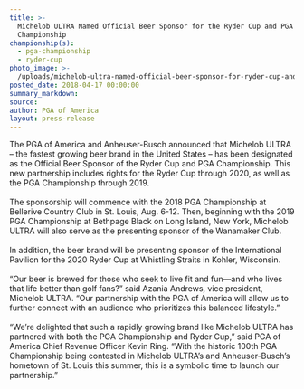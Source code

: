 ```yaml
---
title: >-
  Michelob ULTRA Named Official Beer Sponsor for the Ryder Cup and PGA
  Championship
championship(s):
  - pga-championship
  - ryder-cup
photo_image: >-
  /uploads/michelob-ultra-named-official-beer-sponsor-for-ryder-cup-and-pga-champ.jpg
posted_date: 2018-04-17 00:00:00
summary_markdown:
source:
author: PGA of America
layout: press-release
---
```


The PGA of America and Anheuser-Busch announced that Michelob ULTRA – the fastest growing beer brand in the United States – has been designated as the Official Beer Sponsor of the Ryder Cup and PGA Championship. This new partnership includes rights for the Ryder Cup through 2020, as well as the PGA Championship through 2019.<br><br>The sponsorship will commence with the 2018 PGA Championship at Bellerive Country Club in St. Louis, Aug. 6-12. Then, beginning with the 2019 PGA Championship at Bethpage Black on Long Island, New York, Michelob ULTRA will also serve as the presenting sponsor of the Wanamaker Club.<br><br>In addition, the beer brand will be presenting sponsor of the International Pavilion for the 2020 Ryder Cup at Whistling Straits in Kohler, Wisconsin.<br><br>“Our beer is brewed for those who seek to live fit and fun—and who lives that life better than golf fans?” said Azania Andrews, vice president, Michelob ULTRA. “Our partnership with the PGA of America will allow us to further connect with an audience who prioritizes this balanced lifestyle.”<br>​<br>“We’re delighted that such a rapidly growing brand like Michelob ULTRA has partnered with both the PGA Championship and Ryder Cup,” said PGA of America Chief Revenue Officer Kevin Ring. “With the historic 100th PGA Championship being contested in Michelob ULTRA’s and Anheuser-Busch’s hometown of St. Louis this summer, this is a symbolic time to launch our partnership.”